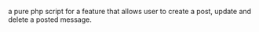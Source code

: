a pure php script for a feature that allows user to create a post, update and delete a posted message.
